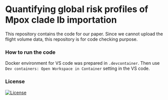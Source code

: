# Quantifying global risk profiles of Mpox clade Ib importation

This repository contains the code for our paper.
Since we cannot upload the flight volume data, this repository is for code checking purpose.

### How to run the code
Docker environment for VS code was prepared in `.devcontainer`.
Then use `Dev containers: Open Workspace in Container` setting in the VS code.

### License
[![License](http://img.shields.io/badge/license-MIT-brightgreen.svg?style=flat)](LICENSE)